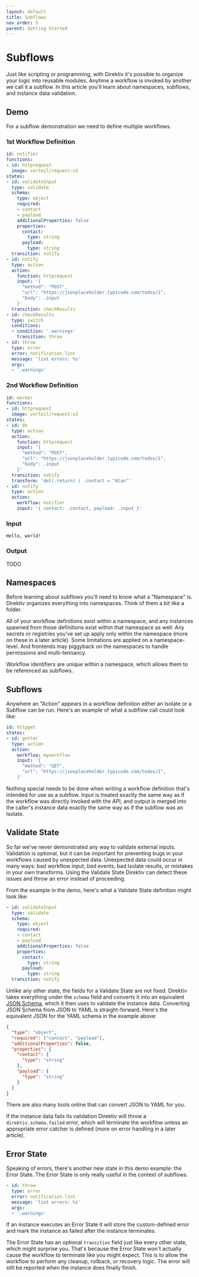 ```yaml
---
layout: default
title: Subflows
nav_order: 5
parent: Getting Started
---
```


# Subflows

Just like scripting or programming, with Direktiv it's possible to organize your logic into reusable modules. Anytime a workflow is invoked by another we call it a subflow. In this article you'll learn about namespaces, subflows, and instance data validation.

## Demo

For a subflow demonstration we need to define multiple workflows.

### 1st Workflow Definition

```yaml
id: notifier
functions:
- id: httprequest
  image: vorteil/request:v2
states:
- id: validateInput
  type: validate
  schema:
    type: object
    required:
    - contact
    - payload
    additionalProperties: false
    properties:
      contact:
        type: string
      payload:
        type: string
  transition: notify
- id: notify
  type: action
  action:
    function: httprequest
    input: '{
      "method": "POST",
      "url": "https://jsonplaceholder.typicode.com/todos/1",
      "body": .input
    }'
  transition: checkResults
- id: checkResults
  type: switch
  conditions:
  - condition: '.warnings'
    transition: throw
- id: throw
  type: error
  error: notification.lint
  message: 'lint errors: %s'
  args:
  - '.warnings'
```

### 2nd Workflow Definition

```yaml
id: worker
functions:
- id: httprequest
  image: vorteil/request:v2
states:
- id: do
  type: action
  action:
    function: httprequest
    input: '{
      "method": "POST",
      "url": "https://jsonplaceholder.typicode.com/todos/1",
      "body": .input
    }'
  transition: notify
  transform: 'del(.return) | .contact = "Alan"'
- id: notify
  type: action
  action:
    workflow: notifier
    input: '{ contact: .contact, payload: .input }'
```

### Input

```
Hello, world!
```

### Output

TODO

## Namespaces

Before learning about subflows you'll need to know what a "Namespace" is. Direktiv organizes everything into namespaces. Think of them a bit like a folder.

All of your workflow definitions exist within a namespace, and any instances spawned from those definitions exist within that namespace as well. Any secrets or registries you've set up apply only within the namespace (more on these in a later article). Some limitations are applied on a namespace-level. And frontends may piggyback on the namespaces to handle permissions and multi-tennancy.

Workflow identifiers are unique within a namespace, which allows them to be referenced as subflows.

## Subflows

Anywhere an "Action" appears in a workflow definition either an Isolate or a Subflow can be run. Here's an example of what a subflow call could look like:

```yaml
id: httpget
states:
- id: getter
  type: action
  action:
    workflow: myworkflow
    input: '{
      "method": "GET",
      "url": "https://jsonplaceholder.typicode.com/todos/1",
    }'
```

Nothing special needs to be done when writing a workflow definition that's intended for use as a subflow. Input is treated exactly the same way as if the workflow was directly invoked with the API, and output is merged into the caller's instance data exactly the same way as if the subflow was an Isolate.

## Validate State

So far we've never demonstrated any way to validate external inputs. Validation is optional, but it can be important for preventing bugs in your workflows caused by unexpected data. Unexpected data could occur in many ways: bad workflow input, bad events, bad Isolate results, or mistakes in your own transforms. Using the Validate State Direktiv can detect these issues and throw an error instead of proceeding.

From the example in the demo, here's what a Validate State definition might look like:

```yaml
- id: validateInput
  type: validate
  schema:
    type: object
    required:
    - contact
    - payload
    additionalProperties: false
    properties:
      contact:
        type: string
      payload:
        type: string
  transition: notify
```

Unlike any other state, the fields for a Validate State are not fixed. Direktiv takes everything under the `schema` field and converts it into an equivalent [JSON Schema](https://json-schema.org/), which it then uses to validate the instance data. Converting JSON Schema from JSON to YAML is straight-forward. Here's the equivalent JSON for the YAML schema in the example above:

```json
{
  "type": "object",
  "required": ["contact", "payload"],
  "additionalProperties": false,
  "properties": {
    "contact": {
      "type": "string"
    },
    "payload": {
      "type": "string"
    }
  }
}
```

There are also many tools online that can convert JSON to YAML for you.

If the instance data fails its validation Direktiv will throw a `direktiv.schema.failed` error, which will terminate the workflow unless an appropriate error catcher is defined (more on error handling in a later article).

## Error State

Speaking of errors, there's another new state in this demo example: the Error State. The Error State is only really useful in the context of subflows.

```yaml
- id: throw
  type: error
  error: notification.lint
  message: 'lint errors: %s'
  args:
  - '.warnings'
```

If an instance executes an Error State it will store the custom-defined error and mark the instance as failed after the instance terminates.

The Error State has an optional `transition` field just like every other state, which might surprise you. That's because the Error State won't actually cause the workflow to terminate like you might expect. This is to allow the workflow to perform any cleanup, rollback, or recovery logic. The error will still be reported when the instance does finally finish.
